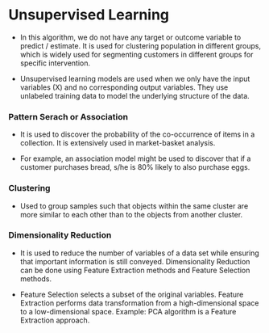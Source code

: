 # **Unsupervised Learning**

- In this algorithm, we do not have any target or outcome variable to predict / estimate. It is used for clustering population in different groups, which is widely used for segmenting customers in different groups for specific intervention.

- Unsupervised learning models are used when we only have the input variables (X) and no corresponding output variables. They use unlabeled training data to model the underlying structure of the data.

### **Pattern Serach or Association**

- It is used to discover the probability of the co-occurrence of items in a collection. It is extensively used in market-basket analysis. 

- For example, an association model might be used to discover that if a customer purchases bread, s/he is 80% likely to also purchase eggs.

### **Clustering** 

- Used to group samples such that objects within the same cluster are more similar to each other than to the objects from another cluster.

### **Dimensionality Reduction** 

- It is used to reduce the number of variables of a data set while ensuring that important information is still conveyed. Dimensionality Reduction can be done using Feature Extraction methods and Feature Selection methods. 

- Feature Selection selects a subset of the original variables. Feature Extraction performs data transformation from a high-dimensional space to a low-dimensional space. Example: PCA algorithm is a Feature Extraction approach.